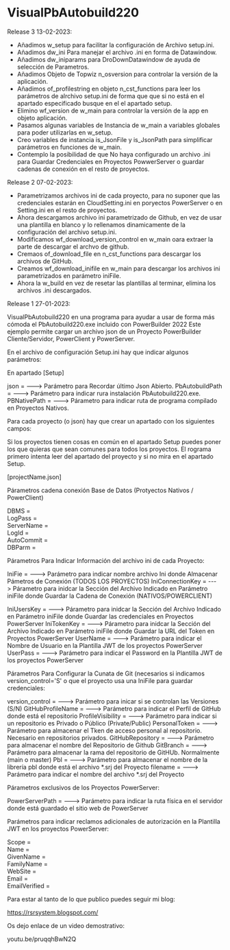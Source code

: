 # VisualPbAutobuild220

Release 3 13-02-2023:

- Añadimos w_setup para facilitar la configuración de Archivo setup.ini.
- Añadimos dw_ini Para manejar el archivo .ini en forma de Datawindow.
- Añadimos dw_iniparams para DroDownDatawindow de ayuda de selección de Parametros.
- Añadimos Objeto de Topwiz n_osversion para controlar la versión de la aplicación.
- Añadimos of_profilestring en objeto n_cst_functions para leer los parámetros de alrchivo setup.ini
 de forma que que si no está en el apartado especificado busque en el el apartado setup.
- Elimino wf_version de w_main para controlar la versión de la app en objeto aplicación.
- Pasamos algunas variables de Instancia de w_main a variables globales para poder utilizarlas en  w_setup.
- Creo variables de instancia is_JsonFile y is_JsonPath para simplificar parámetros en funciones de  w_main.
- Contemplo la posibilidad de que No haya configurado un archivo .ini para Guardar Credenciales en Proyectos PowwerServer o guardar cadenas de conexión en el resto de proyectos.

Release 2 07-02-2023:
- Parametrizamos archivos ini de cada proyecto, para no suponer que las credenciales estarán en CloudSetting.ini en poryectos PowerServer o en Setting.ini en el resto de proyectos.
- Ahora descargamos archivo ini parametrizado de Github, en vez de usar una plantilla en blanco y lo rellenamos dinamicamente de la configuración del archivo setup.ini.
- Modificamos wf_download_version_control en w_main oara extraer la parte de descargar el archvo de github.
- Cremaos of_download_file en n_cst_functions para descargar los archivos de GitHub.
- Creamos wf_download_inifile en w_main para descargar los archivos ini parametrizados en parámetro iniFile.
- Ahora la w_build en vez de resetar las plantillas al terminar, elimina los archivos .ini descargados.

Release 1 27-01-2023: 

VisualPbAutobuild220 en una programa para ayudar a usar de forma más cómoda el PbAutobuild220.exe incluido con PowerBuilder 2022
Este ejemplo permite cargar un archivo json de un Proyecto PowerBuilder Cliente/Servidor, PowerClient y PowerServer.


En el archivo de configuración Setup.ini hay que indicar algunos parámetros:

En apartado [Setup]

json =  		---> Parámetro para Recordar último Json Abierto.
PbAutobuildPath =  	---> Parámetro para indicar rura instalación PbAutobuild220.exe.
PBNativePath =  	---> Párametro para indicar ruta de programa compilado en Proyectos Nativos.

Para cada proyecto (o json) hay que crear un apartado con los siguientes campos:

Si los proyectos tienen cosas en común en el apartado Setup puedes poner los que quieras que sean comunes para todos los proyectos.
El rograma primero intenta leer del apartado del proyecto y si no mira en el apartado Setup.

[projectName.json]

Párametros cadena conexión Base de Datos (Protyectos Nativos / PowerClient)

DBMS =  	
LogPass =  	
ServerName =  
LogId =  	
AutoCommit =  	
DBParm =

Párametros Para Indicar Información del archivo ini de cada Proyecto:

IniFie =  		---> Parámetro para indicar nombre archivo Ini donde Almacenar Pámetros de Conexión (TODOS LOS PROYECTOS)
IniConnectionKey =  	---> Párametro para inidcar la Sección del Archivo Indicado en Parámetro iniFile donde Guardar la Cadena de Conexión (NATIVOS/POWERCLIENT)

IniUsersKey =  		---> Párametro para inidcar la Sección del Archivo Indicado en Parámetro iniFile donde Guardar las credenciales en Proyectos PowerServer
IniTokenKey =  		---> Párametro para inidcar la Sección del Archivo Indicado en Parámetro iniFile donde Guardar la URL del Token en Proyectos PowerServer
UserName =  		---> Parámetro para indicar el Nombre de Usuario en la Plantilla JWT de los proyectos PowerServer
UserPass =  		---> Parámetro para indicar el Password en la Plantilla JWT de los proyectos PowerServer

Párametros Para Configurar la Cunata de Git (necesarios si indicamos version_control='S' o que el proyecto usa una IniFile para guardar credenciales:

version_control =  	---> Parámetro para inicar si se controlan las Versiones (S/N)
GitHubProfileName =  	---> Parámetro para indicar el Perfil de GitHub donde está el repositorio
ProfileVisibility = 	---> Parámetro para indicar si un repositorio es Privado o Público (Private/Public)
PersonalToken = 	---> Parámetro para almacenar el Tken de acceso personal al repositorio. Necesario en repositorios privados.
GitHubRepository  =  	---> Parámetro para almacenar el nombre del Repositorio de Github
GitBranch =  		---> Parámetro para almacenar la rama del repositorio de GitHUb. Normalmente (main o master)
Pbl =  			---> Parámetro para almacenar el nombre de la librería pbl donde está el archivo *.srj del Proyecto
filename =  		---> Parámetro para indicar el nombre del archivo *.srj del Proyecto

Párametros exclusivos de los Proyectos PowerServer:

PowerServerPath =  	---> Parámetro para indicar la ruta física en el servidor donde está guardado el sitio web de PowerServer

Parámetros para indicar reclamos adicionales de autorización en la Plantilla JWT en los proyectos PowerServer:

Scope =  		 
Name =  		 
GivenName =  		 
FamilyName =  		 
WebSite =  		
Email =  		
EmailVerified =  	


Para estar al tanto de lo que publico puedes seguir mi blog:

https://rsrsystem.blogspot.com/

Os dejo enlace de un video demostrativo:

youtu.be/pruqqhBwN2Q

